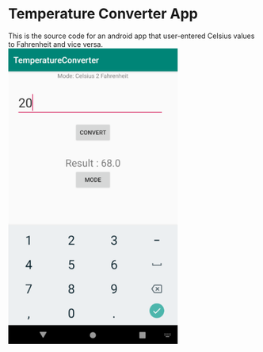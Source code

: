 # Temperature Converter App
 This is the source code for an android app that user-entered Celsius values to Fahrenheit and vice versa.
![Demo](Demo.PNG)

